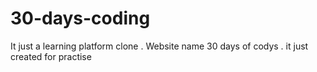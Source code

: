 # 30-days-coding
 It  just a learning platform clone . Website name 30 days of codys . it just created for practise 
